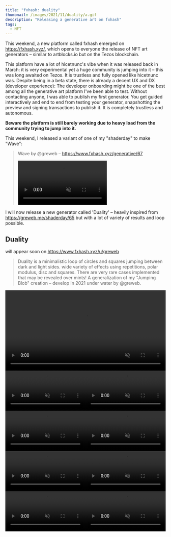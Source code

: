 ```yaml
---
title: "fxhash: duality"
thumbnail: /images/2021/11/duality/a.gif
description: "Releasing a generative art on fxhash"
tags:
  - NFT
---
```


This weekend, a new platform called fxhash emerged on https://fxhash.xyz/, which opens to everyone the release of NFT art generators – similar to artblocks.io but on the Tezos blockchain.

This platform have a lot of hicetnunc's vibe when it was released back in March: it is very experimental yet a huge community is jumping into it – this was long awaited on Tezos. It is trustless and fully opened like hicetnunc was. Despite being in a beta state, there is already a decent UX and DX (developer experience): The developer onboarding might be one of the best among all the generative art platform I've been able to test. Without contacting anyone, I was able to publish my first generator. You get guided interactively and end to end from testing your generator, snapshotting the preview and signing transactions to publish it. It is completely trustless and autonomous.

**Beware the platform is still barely working due to heavy load from the community trying to jump into it.**

This weekend, I released a variant of one of my "shaderday" to make "Wave":

> Wave by @greweb – https://www.fxhash.xyz/generative/67
>
> <video src="/images/2021/11/duality/wave.mp4" width="60%" controls autoplay muted loop></video>

I will now release a new generator called 'Duality' – heavily inspired from https://greweb.me/shaderday/65 but with a lot of variety of results and loop possible.

## Duality

will appear soon on https://www.fxhash.xyz/u/greweb

> Duality is a minimalistic loop of circles and squares jumping between dark and light sides. wide variety of effects using repetitions, polar modulus, disc and squares. There are very rare cases implemented that may be revealed over mints! A generalization of my "Jumping Blob" creation – develop in 2021 under water by @greweb.

<video controls autoplay muted loop width="100%" src="/images/2021/11/duality/a.mp4"></video>
<video controls autoplay muted loop width="50%" src="/images/2021/11/duality/b.mp4"></video><video controls autoplay muted loop width="50%" src="/images/2021/11/duality/c.mp4"></video>
<video controls autoplay muted loop width="50%" src="/images/2021/11/duality/d.mp4"></video><video controls autoplay muted loop width="50%" src="/images/2021/11/duality/e.mp4"></video>
<video controls autoplay muted loop width="50%" src="/images/2021/11/duality/f.mp4"></video><video controls autoplay muted loop width="50%" src="/images/2021/11/duality/g.mp4"></video>
<video controls autoplay muted loop width="50%" src="/images/2021/11/duality/h.mp4"></video><video controls autoplay muted loop width="50%" src="/images/2021/11/duality/i.mp4"></video>
